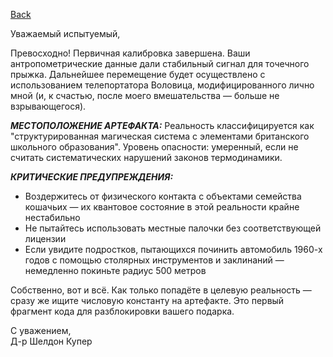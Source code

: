 [Back](index.md)

Уважаемый испытуемый,

Превосходно! Первичная калибровка завершена. Ваши антропометрические данные дали стабильный сигнал для точечного прыжка.
Дальнейшее перемещение будет осуществлено с использованием телепортатора Воловица, модифицированного лично мной (и, к счастью, после моего вмешательства — больше не взрывающегося).

***МЕСТОПОЛОЖЕНИЕ АРТЕФАКТА:***
Реальность классифицируется как "структурированная магическая система с элементами британского школьного образования". Уровень опасности: умеренный, если не считать систематических нарушений законов термодинамики.

***КРИТИЧЕСКИЕ ПРЕДУПРЕЖДЕНИЯ:***
- Воздержитесь от физического контакта с объектами семейства кошачьих — их квантовое состояние в этой реальности крайне нестабильно
- Не пытайтесь использовать местные палочки без соответствующей лицензии
- Если увидите подростков, пытающихся починить автомобиль 1960-х годов с помощью столярных инструментов и заклинаний — немедленно покиньте радиус 500 метров

Собственно, вот и всё. Как только попадёте в целевую реальность — сразу же ищите числовую константу на артефакте. Это первый фрагмент кода для разблокировки вашего подарка.

С уважением,  
Д-р Шелдон Купер





